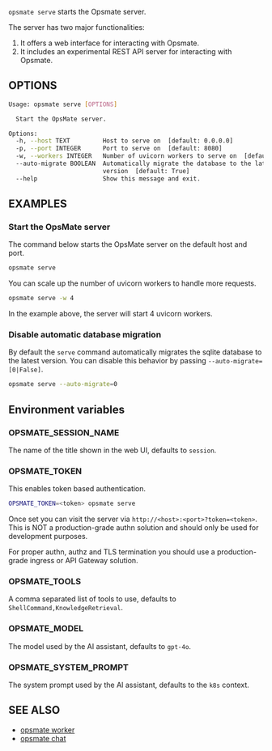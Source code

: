 `opsmate serve` starts the Opsmate server.

The server has two major functionalities:

1. It offers a web interface for interacting with Opsmate.
2. It includes an experimental REST API server for interacting with Opsmate.

## OPTIONS

```bash
Usage: opsmate serve [OPTIONS]

  Start the OpsMate server.

Options:
  -h, --host TEXT         Host to serve on  [default: 0.0.0.0]
  -p, --port INTEGER      Port to serve on  [default: 8080]
  -w, --workers INTEGER   Number of uvicorn workers to serve on  [default: 2]
  --auto-migrate BOOLEAN  Automatically migrate the database to the latest
                          version  [default: True]
  --help                  Show this message and exit.
```


## EXAMPLES

### Start the OpsMate server

The command below starts the OpsMate server on the default host and port.

```bash
opsmate serve
```

You can scale up the number of uvicorn workers to handle more requests.

```bash
opsmate serve -w 4
```

In the example above, the server will start 4 uvicorn workers.

### Disable automatic database migration

By default the `serve` command automatically migrates the sqlite database to the latest version. You can disable this behavior by passing `--auto-migrate=[0|False]`.

```bash
opsmate serve --auto-migrate=0
```

## Environment variables

### OPSMATE_SESSION_NAME

The name of the title shown in the web UI, defaults to `session`.

### OPSMATE_TOKEN

This enables token based authentication.

```bash
OPSMATE_TOKEN=<token> opsmate serve
```

Once set you can visit the server via `http://<host>:<port>?token=<token>`. This is NOT a production-grade authn solution and should only be used for development purposes.

For proper authn, authz and TLS termination you should use a production-grade ingress or API Gateway solution.

### OPSMATE_TOOLS

A comma separated list of tools to use, defaults to `ShellCommand,KnowledgeRetrieval`.

### OPSMATE_MODEL

The model used by the AI assistant, defaults to `gpt-4o`.

### OPSMATE_SYSTEM_PROMPT

The system prompt used by the AI assistant, defaults to the `k8s` context.

## SEE ALSO

- [opsmate worker](./worker.md)
- [opsmate chat](./chat.md)
